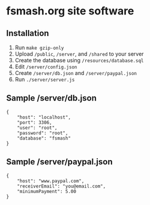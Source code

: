 fsmash.org site software
========================

Installation
------------

1. Run `make gzip-only`
2. Upload `/public`, `/server`, and `/shared` to your server
3. Create the database using `/resources/database.sql`
4. Edit `/server/config.json`
5. Create `/server/db.json` and `/server/paypal.json`
6. Run `./server/server.js`

Sample /server/db.json
-------

	{
		"host": "localhost",
		"port": 3306,
		"user": "root",
		"password": "root",
		"database": "fsmash"
	}

Sample /server/paypal.json
-----------

	{
		"host": "www.paypal.com",
		"receiverEmail": "you@email.com",
		"minimumPayment": 5.00
	}

